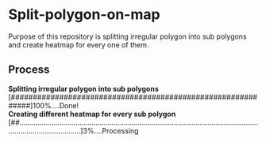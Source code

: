 # Split-polygon-on-map

Purpose of this repository is splitting irregular polygon into sub polygons and create heatmap for every one of them. 

## Process

<b> Splitting irregular polygon into sub polygons</b>
[#############################################################]100%....Done!
<br />
<b> Creating different heatmap for every sub polygon</b>
<br />
[##...........................................................................................................................................................]3%....Processing


